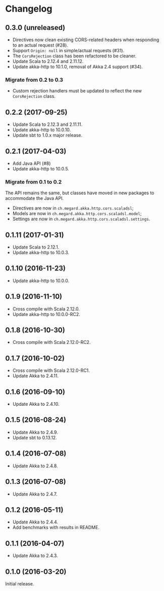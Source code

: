 # Changelog

## 0.3.0 (unreleased)

  - Directives now clean existing CORS-related headers when responding to an actual request (#28).
  - Support `Origin: null` in simple/actual requests (#31).
  - The `CorsRejection` class has been refactored to be cleaner.
  - Update Scala to 2.12.4 and 2.11.12.
  - Update akka-http to 10.1.0, removal of Akka 2.4 support (#34).

### Migrate from 0.2 to 0.3

  - Custom rejection handlers must be updated to reflect the new `CorsRejection` class.

## 0.2.2 (2017-09-25)

  - Update Scala to 2.12.3 and 2.11.11.
  - Update akka-http to 10.0.10.
  - Update sbt to 1.0.x major release.

## 0.2.1 (2017-04-03)

  - Add Java API (#8)
  - Update akka-http to 10.0.5.
  
### Migrate from 0.1 to 0.2
The API remains the same, but classes have moved in new packages to accommodate the Java API.

  - Directives are now in `ch.megard.akka.http.cors.scaladsl`;
  - Models are now in `ch.megard.akka.http.cors.scaladsl.model`;
  - Settings are now in `ch.megard.akka.http.cors.scaladsl.settings`.

## 0.1.11 (2017-01-31)

  - Update Scala to 2.12.1.
  - Update akka-http to 10.0.3.

## 0.1.10 (2016-11-23)

  - Update akka-http to 10.0.0.

## 0.1.9 (2016-11-10)

  - Cross compile with Scala 2.12.0.
  - Update akka-http to 10.0.0-RC2.

## 0.1.8 (2016-10-30)

  - Cross compile with Scala 2.12.0-RC2.

## 0.1.7 (2016-10-02)

  - Cross compile with Scala 2.12.0-RC1.
  - Update Akka to 2.4.11.

## 0.1.6 (2016-09-10)

  - Update Akka to 2.4.10.

## 0.1.5 (2016-08-24)

  - Update Akka to 2.4.9.
  - Update sbt to 0.13.12.

## 0.1.4 (2016-07-08)

  - Update Akka to 2.4.8.

## 0.1.3 (2016-07-08)

  - Update Akka to 2.4.7.

## 0.1.2 (2016-05-11)

  - Update Akka to 2.4.4.
  - Add benchmarks with results in README.

## 0.1.1 (2016-04-07)

  - Update Akka to 2.4.3.

## 0.1.0 (2016-03-20)

Initial release.
